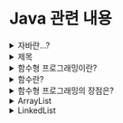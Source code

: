 # Java 관련 내용 

<!--
양식
<details>
<summary>제목</summary>
  내용
</details>

-->

<details>
<summary>자바란...?</summary>
* 제임스 고슬링이 
</details>

<details>
<summary>제목</summary>
내용
</details>



<details>
<summary>함수형 프로그래밍이란?</summary>
  * 관심사의 분리
  * '작업을 어떻게 수행할 것인지, How에 집중' <br>
  * 구체적인 작업 방식은 라이브러리가 결정, `무엇(What)`을 수행할 것인지에 집중  <br>  
  * side-effect가 발생하지 않는다 <br> 
</details>


<details>
<summary>함수란?</summary>
  * 같은 인수값으로 함수를 호출했을 때, `항상 같은 값을 반환`한다. <br>
  * 함수나 메서드는 지역 변수만을 변경해야 함수형이라 할 수 있다. <br>
  * 그리고 함수나 메서드에서 참조하는 객체가 있다면 그 객체는 `불객체`여야 한다. <br> 
  * 메서드 내에서 생성한 객체의 필드는 갱신할 수 있으나, 새로 생성한 객체의 필드 갱신이 외부에 노출되지 않아야 하고 다음에 메서드를 다시 호출한 결과에 영향을 미치지 않아야 함 <br>
  * 함수나 메서드가 어떤 예외도 일으키지 않아야 한다. 
</details>


<details>
<summary>함수형 프로그래밍의 장점은?</summary>
  * 멀티코어와 동시성 제어 <br> 
  
  
</details>


<details>
<summary>ArrayList</summary>
내용
</details>


<details>
<summary>LinkedList</summary>
  내용
</details>
